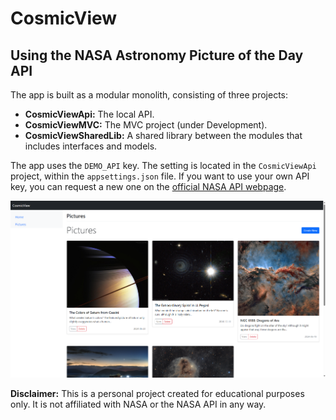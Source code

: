 # CosmicView

## Using the NASA Astronomy Picture of the Day API

The app is built as a modular monolith, consisting of three projects:

* **CosmicViewApi:** The local API.
* **CosmicViewMVC:** The MVC project (under Development).
* **CosmicViewSharedLib:** A shared library between the modules that includes interfaces and models.

The app uses the `DEMO_API` key. The setting is located in the `CosmicViewApi` project, within the `appsettings.json` file. If you want to use your own API key, you can request a new one on the [official NASA API webpage](https://api.nasa.gov/).

![Screenshot](images/Screenshot.png)

**Disclaimer:** This is a personal project created for educational purposes only. It is not affiliated with NASA or the NASA API in any way.
